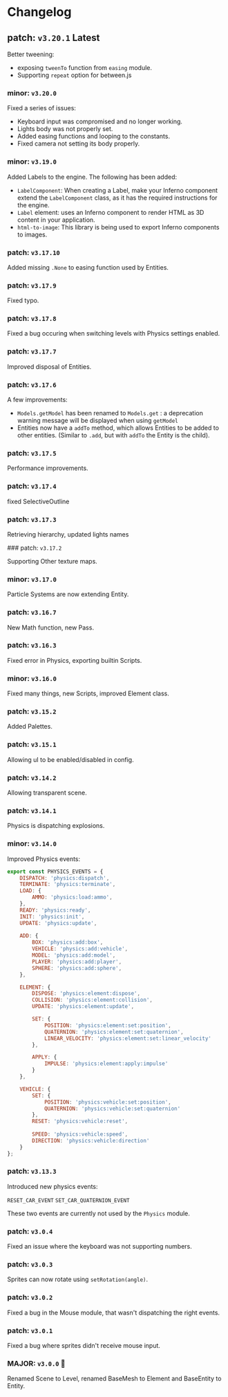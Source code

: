 # Changelog

## patch: `v3.20.1` **Latest**

Better tweening:
- exposing `tweenTo` function from `easing` module.
- Supporting `repeat` option for between.js

### minor: `v3.20.0`

Fixed a series of issues:
- Keyboard input was compromised and no longer working.
- Lights body was not properly set.
- Added easing functions and looping to the constants.
- Fixed camera not setting its body properly.

### minor: `v3.19.0`

Added Labels to the engine. The following has been added:
- `LabelComponent`: When creating a Label, make your Inferno component extend the `LabelComponent` class, as it has the required instructions for the engine.
- `Label` element: uses an Inferno component to render HTML as 3D content in your application.
- `html-to-image`: This library is being used to export Inferno components to images.

### patch: `v3.17.10`

Added missing `.None` to easing function used by Entities.

### patch: `v3.17.9`

Fixed typo.

### patch: `v3.17.8`

Fixed a bug occuring when switching levels with Physics settings enabled.

### patch: `v3.17.7`

Improved disposal of Entities.

### patch: `v3.17.6`

A few improvements:
- `Models.getModel` has been renamed to `Models.get` : a deprecation warning message will be displayed when using `getModel`
- Entities now have a `addTo` method, which allows Entities to be added to other entities. (Similar to `.add`, but with `addTo` the Entity is the child).


### patch: `v3.17.5`

Performance improvements.

### patch: `v3.17.4`

fixed SelectiveOutline

### patch: `v3.17.3`

Retrieving hierarchy, updated lights names

### patch: `v3.17.2`

Supporting Other texture maps.

### minor: `v3.17.0`

Particle Systems are now extending Entity.
### patch: `v3.16.7`

New Math function, new Pass.
### patch: `v3.16.3`

Fixed error in Physics, exporting builtin Scripts.
### minor: `v3.16.0`

Fixed many things, new Scripts, improved Element class.

### patch: `v3.15.2`

Added Palettes.
### patch: `v3.15.1`

Allowing uI to be enabled/disabled in config.
### patch: `v3.14.2`

Allowing transparent scene.
### patch: `v3.14.1`

Physics is dispatching explosions.
### minor: `v3.14.0`

Improved Physics events:

```javascript
export const PHYSICS_EVENTS = {
    DISPATCH: 'physics:dispatch',
    TERMINATE: 'physics:terminate',
    LOAD: {
        AMMO: 'physics:load:ammo',
    },
    READY: 'physics:ready',
    INIT: 'physics:init',
    UPDATE: 'physics:update',
    
    ADD: {
        BOX: 'physics:add:box',
        VEHICLE: 'physics:add:vehicle',
        MODEL: 'physics:add:model',
        PLAYER: 'physics:add:player',
        SPHERE: 'physics:add:sphere',
    },

    ELEMENT: {
        DISPOSE: 'physics:element:dispose',
        COLLISION: 'physics:element:collision',
        UPDATE: 'physics:element:update',

        SET: {
            POSITION: 'physics:element:set:position',
            QUATERNION: 'physics:element:set:quaternion',
            LINEAR_VELOCITY: 'physics:element:set:linear_velocity'
        },

        APPLY: {
            IMPULSE: 'physics:element:apply:impulse'
        }
    },

    VEHICLE: {
        SET: {
            POSITION: 'physics:vehicle:set:position',
            QUATERNION: 'physics:vehicle:set:quaternion'
        },
        RESET: 'physics:vehicle:reset',
        
        SPEED: 'physics:vehicle:speed',
        DIRECTION: 'physics:vehicle:direction'
    }
};
```
### patch: `v3.13.3`

Introduced new physics events:

`RESET_CAR_EVENT`
`SET_CAR_QUATERNION_EVENT`

These two events are currently not used by the `Physics` module.

### patch: `v3.0.4`

Fixed an issue where the keyboard was not supporting numbers.

### patch: `v3.0.3`

Sprites can now rotate using `setRotation(angle)`.

### patch: `v3.0.2`

Fixed a bug in the Mouse module, that wasn't dispatching the right events.

### patch: `v3.0.1`

Fixed a bug where sprites didn't receive mouse input.

### MAJOR: `v3.0.0` 🥳

Renamed Scene to Level, renamed BaseMesh to Element and BaseEntity to Entity.
